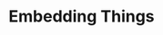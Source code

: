 # Embedding Things

<!-- Needs lots of formatting work to make it readable. Easier, for now, to use Paperform "popups". -->

<!-- <div data-paperform-id="venafi-dev-onboarding"></div><script>(function() {var script = document.createElement('script'); script.src = "https://paperform.co/__embed.min.js"; document.body.appendChild(script); })()</script> -->

<div data-paperform-id="venafi-dev-onboarding" data-takeover="1"></div><script>(function() { var script = document.createElement('script'); script.src = "https://paperform.co/__embed.min.js";document.body.appendChild(script); })()</script>
